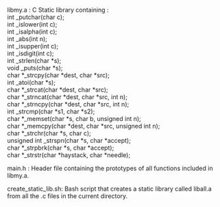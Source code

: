 libmy.a : C Static library containing :<br>
int _putchar(char c);<br>
int _islower(int c);<br>
int _isalpha(int c);<br>
int _abs(int n);<br>
int _isupper(int c);<br>
int _isdigit(int c);<br>
int _strlen(char *s);<br>
void _puts(char *s);<br>
char *_strcpy(char *dest, char *src);<br>
int _atoi(char *s);<br>
char *_strcat(char *dest, char *src);<br>
char *_strncat(char *dest, char *src, int n);<br>
char *_strncpy(char *dest, char *src, int n);<br>
int _strcmp(char *s1, char *s2);<br>
char *_memset(char *s, char b, unsigned int n);<br>
char *_memcpy(char *dest, char *src, unsigned int n);<br>
char *_strchr(char *s, char c);<br>
unsigned int _strspn(char *s, char *accept);<br>
char *_strpbrk(char *s, char *accept);<br>
char *_strstr(char *haystack, char *needle);<br>

main.h : Header file containing the prototypes of all functions included in libmy.a. <br>

create_static_lib.sh: Bash script that creates a static library called liball.a from all the .c files in the current directory.
